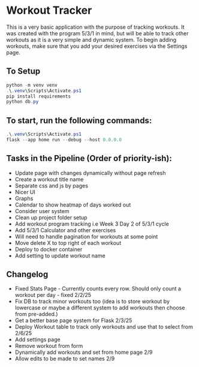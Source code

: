# Workout Tracker

This is a very basic application with the purpose of tracking workouts. It was created with the program 5/3/1 in mind, but will be able to track other workouts as it is a very simple and dynamic system.
To begin adding workouts, make sure that you add your desired exercises via the Settings page.

## To Setup
```powershell
python -m venv venv
.\.venv\Scripts\Activate.ps1
pip install requirements
python db.py
```
## To start, run the following commands:
```powershell
.\.venv\Scripts\Activate.ps1
flask --app home run --debug --host 0.0.0.0
```

## Tasks in the Pipeline (Order of priority-ish):
- Update page with changes dynamically without page refresh
- Create a workout title name
- Separate css and js by pages
- Nicer UI
- Graphs
- Calendar to show heatmap of days worked out
- Consider user system
- Clean up project folder setup
- Add workout program tracking i.e Week 3 Day 2 of 5/3/1 cycle
- Add 5/3/1 Calculator and other exercises
- Will need to handle pagination for workouts at some point
- Move delete X to top right of each workout
- Deploy to docker container
- Add setting to update workout name


## Changelog
- Fixed Stats Page - Currently counts every row. Should only count a workout per day - fixed 2/2/25
- Fix DB to track minor workouts too (idea is to store workout by lowercase or maybe a different system to add workouts then choose from pre-added.)
- Get a better base page system for Flask 2/3/25
- Deploy Workout table to track only workouts and use that to select from 2/6/25
- Add settings page
- Remove workout from form
- Dynamically add workouts and set from home page 2/9
- Allow edits to be made to set names 2/9